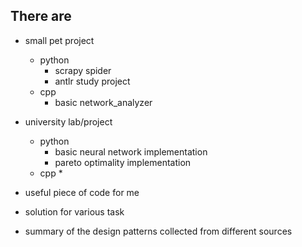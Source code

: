 ## There are

* small pet project
    * python
        * scrapy spider
        * antlr study project
    * cpp
        * basic network_analyzer
* university lab/project
    * python
        * basic neural network implementation
        * pareto optimality implementation
    * cpp
        * 
        
* useful piece of code for me
* solution for various task
* summary of the design patterns collected from different sources
